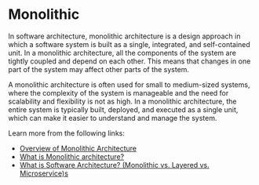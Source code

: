 # Monolithic

In software architecture, monolithic architecture is a design approach in which a software system is built as a single, integrated, and self-contained unit. In a monolithic architecture, all the components of the system are tightly coupled and depend on each other. This means that changes in one part of the system may affect other parts of the system.

A monolithic architecture is often used for small to medium-sized systems, where the complexity of the system is manageable and the need for scalability and flexibility is not as high. In a monolithic architecture, the entire system is typically built, deployed, and executed as a single unit, which can make it easier to understand and manage the system.

Learn more from the following links:

- [Overview of Monolithic Architecture](https://www.atlassian.com/microservices/microservices-architecture/microservices-vs-monolith)
- [What is Monolithic architecture?](https://www.techtarget.com/whatis/definition/monolithic-architecture)
- [What is Software Architecture? (Monolithic vs. Layered vs. Microservice)s](https://www.youtube.com/watch?v=_07NtoK-Kns)